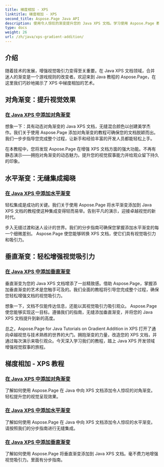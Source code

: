 ```yaml
---
title: 梯度相加 - XPS
linktitle: 梯度相加 - XPS
second_title: Aspose.Page Java API
description: 使用令人惊叹的渐变提升您的 Java XPS 文档。学习使用 Aspose.Page 教程轻松添加对角线、水平和垂直渐变。
type: docs
weight: 26
url: /zh/java/xps-gradient-addition/
---
```

## 介绍

随着技术的发展，增强视觉吸引力变得至关重要。在 Java XPS 文档领域，合并迷人的渐变是一个游戏规则的改变者。欢迎来到 Java 教程的 Aspose.Page，在这里我们巧妙地揭示了 XPS 中梯度相加的艺术。

## 对角渐变：提升视觉效果
### [在 Java XPS 中添加对角渐变](./diagonal/)

想象一下：具有动态对角渐变的 Java XPS 文档，无缝混合颜色以创建美学杰作。我们关于使用 Aspose.Page 添加对角渐变的教程可确保您的文档脱颖而出。我们一步步指导您完成整个过程，让新手和经验丰富的开发人员都能轻松上手。

在本教程中，您将发现 Aspose.Page 在增强 XPS 文档方面的强大功能。不再有静态演示——拥抱对角渐变的动态魅力。提升您的视觉叙事能力并给观众留下持久的印象。

## 水平渐变：无缝集成揭晓
### [在 Java XPS 中添加水平渐变](./horizontal/)

轻松集成是成功的关键。我们关于使用 Aspose.Page 将水平渐变添加到 Java XPS 文档的教程使这种集成变得轻而易举。告别平凡的演示，迎接卓越视觉的新时代。

步入无缝过渡和迷人设计的世界。我们的分步指南可确保您掌握添加水平渐变的每一个细微差别。 Aspose.Page 使您能够转换 XPS 文档，使它们具有视觉吸引力和吸引力。

## 垂直渐变：轻松增强视觉吸引力
### [在 Java XPS 中添加垂直渐变](./vertical/)

垂直渐变为您的 Java XPS 文档增添了一丝精致感。借助 Aspose.Page，掌握添加垂直渐变的艺术是您触手可及的。我们全面的教程将引导您完成整个过程，确保您轻松增强文档的视觉吸引力。

想象一下，文档不仅能传达信息，还能以其视觉吸引力吸引观众。 Aspose.Page 使您能够实现这一目标。遵循我们的指南，无缝添加垂直渐变，并将您的 Java XPS 文档提升到新的高度。

总之，Aspose.Page for Java Tutorials on Gradient Addition in XPS 打开了通向卓越视觉与技术熟练的世界的大门。拥抱渐变的力量，改造您的 XPS 文档，并通过每次演示来吸引观众。今天深入学习我们的教程，踏上 Java XPS 开发领域增强视觉叙事的旅程。
## 梯度相加 - XPS 教程
### [在 Java XPS 中添加对角渐变](./diagonal/)
了解如何使用 Aspose.Page 在 Java 中向 XPS 文档添加令人惊叹的对角渐变。轻松提升您的视觉呈现效果。
### [在 Java XPS 中添加水平渐变](./horizontal/)
了解如何使用 Aspose.Page 在 Java 中向 XPS 文档添加令人惊叹的水平渐变。请按照我们的分步指南进行无缝集成。
### [在 Java XPS 中添加垂直渐变](./vertical/)
了解如何使用 Aspose.Page 将垂直渐变添加到 Java XPS 文档。毫不费力地增强视觉吸引力。里面有分步指南。